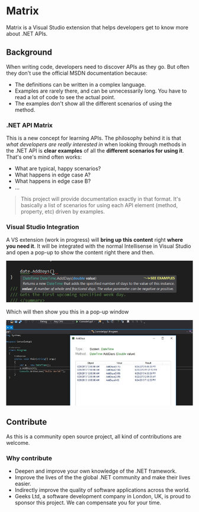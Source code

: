 # Matrix

Matrix is a Visual Studio extension that helps developers get to know more about .NET APIs.

## Background

When writing code, developers need to discover APIs as they go. But often they don't use the official MSDN documentation because:

- The definitions can be written in a complex language.
- Examples are rarely there, and can be unnecessarily long. You have to read a lot of code to see the actual point.
- The examples don't show all the different scenarios of using the method.

### .NET API Matrix

This is a new concept for learning APIs. The philosophy behind it is that *what developers are really interested in* when looking through methods in the .NET API is **clear examples** of all the **different scenarios for using it**. That's one's mind often works:

- What are typical, happy scenarios?
- What happens in edge case A?
- What happens in edge case B?
- ...

> This project will provide documentation exactly in that format. It's basically a list of scenarios for using each API element (method, property, etc) driven by examples.

### Visual Studio Integration

A VS extension (work in progress) will **bring up this content** right **where you need it**. It will be integrated with the normal Intellisense in Visual Studio and open a pop-up to show the content right there and then.

![VS tooltip](docs/_media/Examples.png)

Which will then show you this in a pop-up window

![](docs/_media/MatrixWindow.jpg)

## Contribute

As this is a community open source project, all kind of contributions are welcome.

### Why contribute

- Deepen and improve your own knowledge of the .NET framework.
- Improve the lives of the the global .NET community and make their lives easier.
- Indirectly improve the quality of software applications across the world.
- Geeks Ltd, a software development company in London, UK, is proud to sponsor this project. We can compensate you for your time.